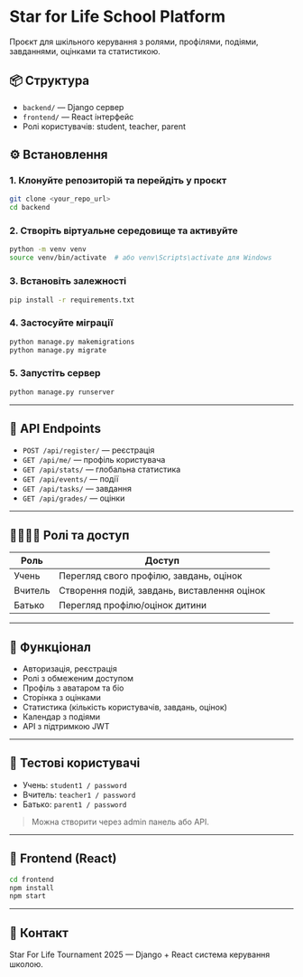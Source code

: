 # Star for Life School Platform

Проєкт для шкільного керування з ролями, профілями, подіями, завданнями, оцінками та статистикою.

## 📦 Структура

- `backend/` — Django сервер
- `frontend/` — React інтерфейс
- Ролі користувачів: student, teacher, parent

## ⚙️ Встановлення

### 1. Клонуйте репозиторій та перейдіть у проєкт

```bash
git clone <your_repo_url>
cd backend
```

### 2. Створіть віртуальне середовище та активуйте

```bash
python -m venv venv
source venv/bin/activate  # або venv\Scripts\activate для Windows
```

### 3. Встановіть залежності

```bash
pip install -r requirements.txt
```

### 4. Застосуйте міграції

```bash
python manage.py makemigrations
python manage.py migrate
```

### 5. Запустіть сервер

```bash
python manage.py runserver
```

---

## 🚀 API Endpoints

- `POST /api/register/` — реєстрація
- `GET /api/me/` — профіль користувача
- `GET /api/stats/` — глобальна статистика
- `GET /api/events/` — події
- `GET /api/tasks/` — завдання
- `GET /api/grades/` — оцінки

---

## 👨‍👩‍👧‍👦 Ролі та доступ

| Роль    | Доступ                         |
|---------|--------------------------------|
| Учень   | Перегляд свого профілю, завдань, оцінок |
| Вчитель | Створення подій, завдань, виставлення оцінок |
| Батько  | Перегляд профілю/оцінок дитини |

---

## 📅 Функціонал

- Авторизація, реєстрація
- Ролі з обмеженим доступом
- Профіль з аватаром та біо
- Сторінка з оцінками
- Статистика (кількість користувачів, завдань, оцінок)
- Календар з подіями
- API з підтримкою JWT

---

## 🧪 Тестові користувачі

- Учень: `student1 / password`
- Вчитель: `teacher1 / password`
- Батько: `parent1 / password`

> Можна створити через admin панель або API.

---

## 📂 Frontend (React)

```bash
cd frontend
npm install
npm start
```

---

## 📮 Контакт

Star For Life Tournament 2025 — Django + React система керування школою.
